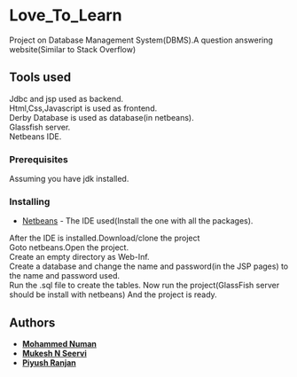 # Love_To_Learn
Project on Database Management System(DBMS).A question answering website(Similar to Stack Overflow)
## Tools used
Jdbc and jsp used as backend.<br>
Html,Css,Javascript is used as frontend.<br>
Derby Database is used as database(in netbeans).<br>
Glassfish server.<br>
Netbeans IDE.
### Prerequisites
Assuming you have jdk installed.
### Installing
* [Netbeans](https://netbeans.org/downloads/8.2/rc/start.html?platform=windows&lang=en&option=all) - The IDE used(Install the one with all the packages).<br>

After the IDE is installed.Download/clone the project<br>
Goto netbeans.Open the project.<br>
Create an empty directory as Web-Inf.<br>
Create a database and change the name and password(in the JSP pages) to the name and password used.<br>
Run the .sql file to create the tables.
Now run the project(GlassFish server should be install with netbeans) And the project is ready.

## Authors
* [**Mohammed Numan**](https://github.com/Mohammed-Numan)
* [**Mukesh N Seervi**](https://github.com/mukiseervi)
* [**Piyush Ranjan**](https://github.com/piyush97r)
 
